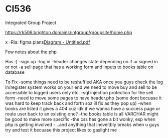 # CI536
Integrated Group Project 


https://rk506.brighton.domains/intgroup/groupsite/home.php


x -Ria:
figma plans[Diagram - Untitled.pdf](https://github.com/ucmt10/CI536/files/11069981/Diagram.-.Untitled.pdf)

Few notes about the php

Has :)
-sign up
-log in
-header changes state depending on if ur signed in or not
-a sell page that has a working form and inputs to books table on database 

To Fix
-some things need to be reshuffled AKA once you guys check the log in/register system works on your end we need to move buy and sell to be accessible to logged users only etc.
-sql injection protection for the sell form
-need to move some pages to have header.php (some dont becuase it was hard to keep track back and forth soz ill fix as they pop up)
-when books are listed it gives a 404 cuz idk if we wanna have a success page or route user back to an existing one?
-the books table is all VARCHAR might be good to make more specific
-the css has gone a bit wonky, esp when php is getting involved
-...and anything that ineveitbly breaks when u guys try and test it becuase this project likes to gaslight me 
